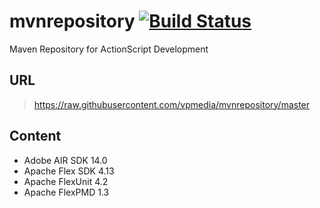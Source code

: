 mvnrepository [![Build Status](https://travis-ci.org/vpmedia/mvnrepository.svg?branch=master)](https://travis-ci.org/vpmedia/mvnrepository)
=============

Maven Repository for ActionScript Development

URL
---

> https://raw.githubusercontent.com/vpmedia/mvnrepository/master

Content
-------

* Adobe AIR SDK 14.0
* Apache Flex SDK 4.13
* Apache FlexUnit 4.2
* Apache FlexPMD 1.3
